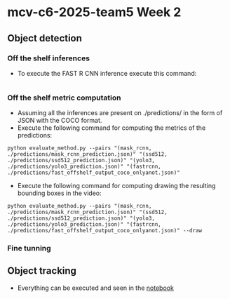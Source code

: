 # mcv-c6-2025-team5 Week 2

## Object detection
### Off the shelf inferences
* To execute the FAST R CNN inference execute this command:
```
```
### Off the shelf metric computation

* Assuming all the inferences are present on ./predictions/ in the form of JSON with the COCO format.
* Execute the following command for computing the metrics of the predictions:
```
python evaluate_method.py --pairs "(mask_rcnn, ./predictions/mask_rcnn_prediction.json)" "(ssd512, ./predictions/ssd512_prediction.json)" "(yolo3, ./predictions/yolo3_prediction.json)" "(fastrcnn, ./predictions/fast_offshelf_output_coco_onlyanot.json)"

```
* Execute the following command for computing drawing the resulting bounding boxes in the video:
```
python evaluate_method.py --pairs "(mask_rcnn, ./predictions/mask_rcnn_prediction.json)" "(ssd512, ./predictions/ssd512_prediction.json)" "(yolo3, ./predictions/yolo3_prediction.json)" "(fastrcnn, ./predictions/fast_offshelf_output_coco_onlyanot.json)" --draw

```
### Fine tunning

## Object tracking

* Everything can be executed and seen in the [notebook](./WEEK2_Tracking.ipynb)